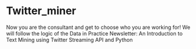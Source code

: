 # Twitter_miner
 Now you are the consultant and get to choose who you are working for! We will follow the logic of the Data in Practice Newsletter: An Introduction to Text Mining using Twitter Streaming API and Python

